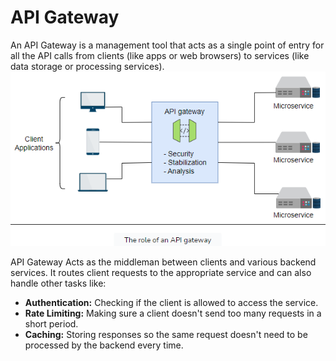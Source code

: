 # API Gateway
An API Gateway is a management tool that acts as a single point of entry for all the API calls from clients (like apps or web browsers) to services (like data storage or processing services). 
<img src="img/API Gateway.png">

API Gateway Acts as the middleman between clients and various backend services. It routes client requests to the appropriate service and can also handle other tasks like:
- **Authentication:** Checking if the client is allowed to access the service.
- **Rate Limiting:** Making sure a client doesn't send too many requests in a short period.
- **Caching:** Storing responses so the same request doesn't need to be processed by the backend every time.